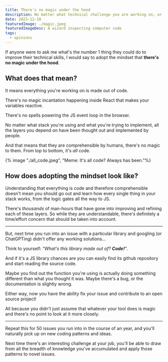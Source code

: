 ```yaml
---
title: There's no magic under the hood
description: No matter what technical challenge you are working on, or what stack you're using, never assume that the inner workings of your tools are magic.
date: 2023-12-10
featuredImage: ./magic.jpeg
featuredImageDesc: A wizard inspecting computer code
tags:
  - opinions
---
```


If anyone were to ask me what's the number 1 thing they could do to improve their technical skills, I would say to adopt the mindset that **there's no magic under the hood**.

## What does that mean?

It means everything you're working on is made out of code.

There's no magic incantation happening inside React that makes your variables reactive.

There's no spells powering the JS event loop in the browser.

No matter what stack you're using and what you're trying to implement, all the layers you depend on have been thought out and implemented by people.

And that means that they are comprehensible by humans, there's no magic to them. From top to bottom, it's _all_ code.

{% image "./all_code.jpeg", "Meme: It's all code? Always has been."%}

## How does adopting the mindset look like?

Understanding that everything is code and therefore comprehensible doesn't mean you should go out and learn how every single thing in your stack works, from the logic gates all the way to JS.

There's _thousands_ of man-hours that have gone into improving and refining each of these layers. So while they are understandable, there's definitely a time/effort concern that should be taken into account.

---

But, next time you run into an issue with a particular library and googling (or ChatGPTing) didn't offer any working solutions...

Think to yourself: _"What's this library made out of? **Code!**"_.

And if it's a JS library chances are you can easily find its github repository and start reading the source code.

Maybe you find out the function you're using is actually doing something different than what you thought it was. Maybe there's a bug, or the documentation is slightly wrong.

Either way, now you have the ability fix your issue and contribute to an open source project!

All because you didn't just assume that whatever your tool does is magic and there's no point to look at it more closely.

---

Repeat this for 50 issues you run into in the course of an year, and you'll naturally pick up on new coding patterns and ideas.

Next time there's an interesting challenge at your job, you'll be able to draw from all the breadth of knowledge you've accumulated and apply those patterns to novel issues.
